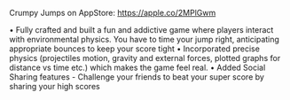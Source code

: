 Crumpy Jumps on AppStore: https://apple.co/2MPlGwm

•	Fully crafted and built a fun and addictive game where players interact with environmental physics. You have to time your jump right, anticipating appropriate bounces to keep your score tight
•	Incorporated precise physics (projectiles motion, gravity and external forces, plotted graphs for distance vs time etc.) which makes the game feel real.
•	Added Social Sharing features - Challenge your friends to beat your super score by sharing your high scores

